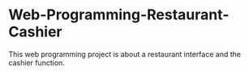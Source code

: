 # Web-Programming-Restaurant-Cashier
This web programming project is about a restaurant interface and the cashier function.
